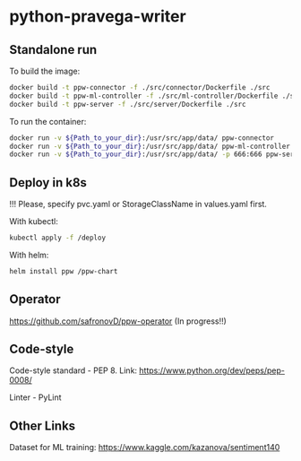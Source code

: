 # python-pravega-writer

## Standalone run

To build the image:

```bash
docker build -t ppw-connector -f ./src/connector/Dockerfile ./src
docker build -t ppw-ml-controller -f ./src/ml-controller/Dockerfile ./src
docker build -t ppw-server -f ./src/server/Dockerfile ./src
```

To run the container:

```bash
docker run -v ${Path_to_your_dir}:/usr/src/app/data/ ppw-connector
docker run -v ${Path_to_your_dir}:/usr/src/app/data/ ppw-ml-controller
docker run -v ${Path_to_your_dir}:/usr/src/app/data/ -p 666:666 ppw-server
```

## Deploy in k8s

!!! Please, specify pvc.yaml or StorageClassName in values.yaml first.

With kubectl:

```bash
kubectl apply -f /deploy
```

With helm:

```bash
helm install ppw /ppw-chart
```

## Operator

https://github.com/safronovD/ppw-operator (In progress!!)

## Code-style

Code-style standard - PEP 8. Link: https://www.python.org/dev/peps/pep-0008/

Linter - PyLint

## Other Links

Dataset for ML training: https://www.kaggle.com/kazanova/sentiment140